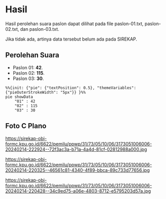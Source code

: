 # Hasil

Hasil perolehan suara paslon dapat dilihat pada file paslon-01.txt, paslon-02.txt, dan paslon-03.txt.

Jika tidak ada, artinya data tersebut belum ada pada SIREKAP.

## Perolehan Suara

 * Paslon 01: **42**.
 * Paslon 02: **115**.
 * Paslon 03: **30**.

```mermaid
%%{init: {"pie": {"textPosition": 0.5}, "themeVariables": {"pieOuterStrokeWidth": "5px"}} }%%
pie showData
    "01" : 42
    "02" : 115
    "03" : 30
```
## Foto C Plano

https://sirekap-obj-formc.kpu.go.id/6622/pemilu/ppwp/31/73/05/10/06/3173051006006-20240214-222924--72f3ac3a-b71a-4a4d-81cf-02812988a000.jpg

https://sirekap-obj-formc.kpu.go.id/6622/pemilu/ppwp/31/73/05/10/06/3173051006006-20240214-220325--46561c81-4340-4f89-bbca-89c733d77656.jpg

https://sirekap-obj-formc.kpu.go.id/6622/pemilu/ppwp/31/73/05/10/06/3173051006006-20240214-220428--34c9ed75-a06e-4803-8712-e5795203d57a.jpg
